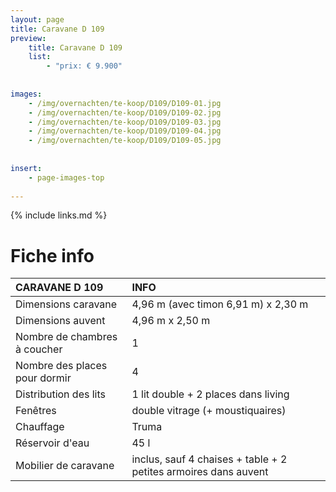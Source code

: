 ```yaml
---
layout: page
title: Caravane D 109
preview: 
    title: Caravane D 109
    list:
        - "prix: € 9.900"
        
        
images:
    - /img/overnachten/te-koop/D109/D109-01.jpg
    - /img/overnachten/te-koop/D109/D109-02.jpg
    - /img/overnachten/te-koop/D109/D109-03.jpg
    - /img/overnachten/te-koop/D109/D109-04.jpg
    - /img/overnachten/te-koop/D109/D109-05.jpg
    
    
insert:
    - page-images-top
    
---
```


{% include links.md %}



# Fiche info 

CARAVANE D 109              | INFO        | 
:---------------------------|:------------|
Dimensions caravane         |4,96 m (avec timon 6,91 m) x 2,30 m
Dimensions auvent           |4,96 m x 2,50 m
Nombre de chambres à coucher|1
Nombre des places pour dormir |4
Distribution des lits       |1 lit double + 2 places dans living
Fenêtres                    |double vitrage (+ moustiquaires)
Chauffage                   |Truma
Réservoir d'eau             |45 l
Mobilier de caravane        |inclus, sauf 4 chaises + table + 2 petites armoires dans auvent